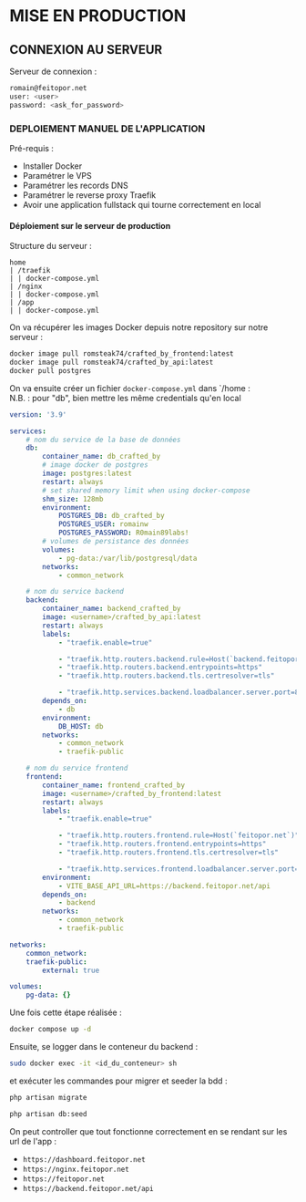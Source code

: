 # MISE EN PRODUCTION

## CONNEXION AU SERVEUR

Serveur de connexion :
```sh
romain@feitopor.net
user: <user>
password: <ask_for_password>
```

### DEPLOIEMENT MANUEL DE L'APPLICATION

Pré-requis : 
* Installer Docker
* Paramétrer le VPS
* Paramétrer les records DNS
* Paramétrer le reverse proxy Traefik
* Avoir une application fullstack qui tourne correctement en local

#### Déploiement sur le serveur de production

Structure du serveur :
```
home
| /traefik
| | docker-compose.yml
| /nginx
| | docker-compose.yml
| /app
| | docker-compose.yml

```
On va récupérer les images Docker depuis notre repository sur notre serveur :
```sh
docker image pull romsteak74/crafted_by_frontend:latest
docker image pull romsteak74/crafted_by_api:latest
docker pull postgres
```

On va ensuite créer un fichier `docker-compose.yml` dans `/home :<br>
N.B. : pour "db", bien mettre les même credentials qu'en local
```yml
version: '3.9'

services:
    # nom du service de la base de données
    db:
        container_name: db_crafted_by
        # image docker de postgres
        image: postgres:latest
        restart: always
        # set shared memory limit when using docker-compose
        shm_size: 128mb
        environment:
            POSTGRES_DB: db_crafted_by
            POSTGRES_USER: romainw
            POSTGRES_PASSWORD: R0main89labs!
        # volumes de persistance des données
        volumes:
            - pg-data:/var/lib/postgresql/data
        networks:
            - common_network

    # nom du service backend
    backend:
        container_name: backend_crafted_by
        image: <username>/crafted_by_api:latest
        restart: always
        labels:
            - "traefik.enable=true"

            - "traefik.http.routers.backend.rule=Host(`backend.feitopor.net`)"
            - "traefik.http.routers.backend.entrypoints=https"
            - "traefik.http.routers.backend.tls.certresolver=tls"

            - "traefik.http.services.backend.loadbalancer.server.port=80"
        depends_on:
            - db
        environment:
            DB_HOST: db
        networks:
            - common_network
            - traefik-public

    # nom du service frontend
    frontend:
        container_name: frontend_crafted_by
        image: <username>/crafted_by_frontend:latest
        restart: always
        labels:
            - "traefik.enable=true"

            - "traefik.http.routers.frontend.rule=Host(`feitopor.net`)"
            - "traefik.http.routers.frontend.entrypoints=https"
            - "traefik.http.routers.frontend.tls.certresolver=tls"

            - "traefik.http.services.frontend.loadbalancer.server.port=80"
        environment:
            - VITE_BASE_API_URL=https://backend.feitopor.net/api
        depends_on:
            - backend
        networks:
            - common_network
            - traefik-public

networks:
    common_network:
    traefik-public:
        external: true

volumes:
    pg-data: {}

```

Une fois cette étape réalisée : 
```bash
docker compose up -d
```

Ensuite, se logger dans le conteneur du backend : 
```bash
sudo docker exec -it <id_du_conteneur> sh
```
et exécuter les commandes pour migrer et seeder la bdd :
```bash
php artisan migrate

php artisan db:seed
```

On peut controller que tout fonctionne correctement en se rendant sur les url de l'app :
- `https://dashboard.feitopor.net` 
- `https://nginx.feitopor.net` 
- `https://feitopor.net` 
- `https://backend.feitopor.net/api` 
